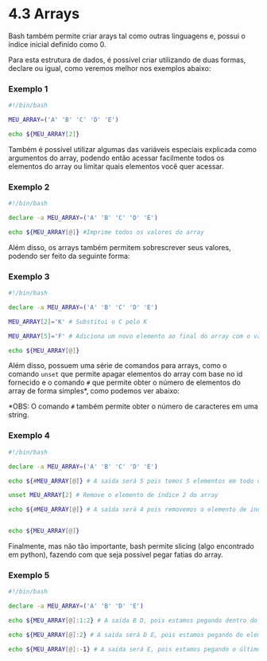 # 4.3 Arrays

Bash também permite criar arays tal como outras linguagens e, possui o índice inicial definido como 0.

Para esta estrutura de dados, é possível criar utilizando de duas formas, declare ou igual, como veremos melhor nos exemplos abaixo:

### Exemplo 1

```bash
#!/bin/bash

MEU_ARRAY=('A' 'B' 'C' 'D' 'E')

echo ${MEU_ARRAY[2]}
```

Também é possível utilizar algumas das variáveis especiais explicada como argumentos do array, podendo então acessar facilmente todos os elementos do array ou limitar quais elementos você quer acessar.

### Exemplo 2

```bash
#!/bin/bash

declare -a MEU_ARRAY=('A' 'B' 'C' 'D' 'E')

echo ${MEU_ARRAY[@]} #Imprime todos os valores do array
```

Além disso, os arrays também permitem sobrescrever seus valores, podendo ser feito da seguinte forma:

### Exemplo 3

```bash
#!/bin/bash

declare -a MEU_ARRAY=('A' 'B' 'C' 'D' 'E')

MEU_ARRAY[2]='K' # Substitui o C pelo K

MEU_ARRAY[5]='F' # Adiciona um novo elemento ao final do array com o valor F

echo ${MEU_ARRAY[@]}
```

Além disso, possuem uma série de comandos para arrays, como o comando `unset` que permite apagar elementos do array com base no id fornecido e o comando `#` que permite obter o número de elementos do array de forma simples\*, como podemos ver abaixo:

\*OBS: O comando `#` também permite obter o número de caracteres em uma string.

### Exemplo 4

```bash
#!/bin/bash

declare -a MEU_ARRAY=('A' 'B' 'C' 'D' 'E')

echo ${#MEU_ARRAY[@]} # A saída será 5 pois temos 5 elementos em todo o array

unset MEU_ARRAY[2] # Remove o elemento de índice 2 do array

echo ${#MEU_ARRAY[@]} # A saída será 4 pois removemos o elemento de indice 2 do array.


echo ${MEU_ARRAY[@]}
```

Finalmente, mas não tão importante, bash permite slicing (algo encontrado em python), fazendo com que seja possível pegar fatias do array.

### Exemplo 5

```bash
#!/bin/bash

declare -a MEU_ARRAY=('A' 'B' 'D' 'E')

echo ${MEU_ARRAY[@]:1:2} # A saída B D, pois estamos pegando dentro do array o elemento 1 até o elemento 2 do array

echo ${MEU_ARRAY[@]:2} # A saída será D E, pois estamos pegando do elemento de id 2 até o último elemento do array

echo ${MEU_ARRAY[@]:-1} # A saída será E, pois estamos pegando o último elemento do array (similar ao python)

```
